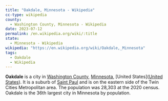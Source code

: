 ```yaml
---
title: "Oakdale, Minnesota - Wikipedia"
cc-type: wikipedia
county:
  - Washington County, Minnesota - Wikipedia
date: 2023-07-12
permalink: /en.wikipedia.org/wiki/:title
state:
  - Minnesota - Wikipedia
wikipedia: "https://en.wikipedia.org/wiki/Oakdale,_Minnesota"
tags:
  - Oakdale
  - Wikipedia
---
```

**Oakdale** is a city in [Washington County](/en.wikipedia.org/wiki/Washington_County,_Minnesota), [Minnesota](/en.wikipedia.org/wiki/Minnesota), [United States]([United States](/en.wikipedia.org/wiki/United_States)). It is a suburb of [Saint Paul](/en.wikipedia.org/wiki/Saint_Paul,_Minnesota) and is on the eastern side of the Twin Cities Metropolitan area. The population was 28,303 at the 2020 census. Oakdale is the 36th largest city in Minnesota by population.